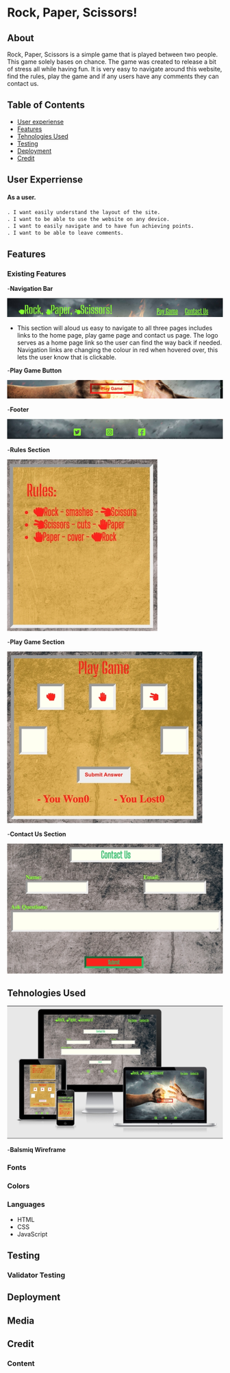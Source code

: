 

# Rock, Paper, Scissors!
## About
Rock, Paper, Scissors is a simple game that is played between two people. This game solely bases on chance.
The game was created to release a bit of stress all while having fun.
It is very easy to navigate around this website, find the rules, play the game and if any users have any comments they can contact us.

## Table of Contents
   - [User experiense](#user-experriense)
   - [Features](#features)
   - [Tehnologies Used](#tehnologies-used)
   - [Testing](#testing)
   - [Deployment](#deployment)
   - [Credit](#credit)

 ## User Experriense

#### As a user.
    . I want easily understand the layout of the site.
    . I want to be able to use the website on any device.
    . I want to easily navigate and to have fun achieving points.
    . I want to be able to leave comments. 

## Features

   ### Existing Features
   -__Navigation Bar__

![Navigation Bar](assets/images/optimizednavigation-bar.png)

  - This section will aloud us easy to navigate to all three pages includes links to the home page, play game page and contact us page.
The logo serves as a home page link so the user can find the way back if needed. 
Navigation links are changing the colour in red when hovered over, this lets the user know that is clickable.

   -__Play Game Button__

   ![Play game button](assets/images/optimizedplay-game-button.png)

   -__Footer__

   ![Footer](assets/images/optimizedfooter.png)

   -__Rules Section__
   
   ![Rules section](assets/images/optimizedrules-section.png)

   -__Play Game Section__

   ![Play game section](assets/images/optimizedplay-game.png)

   -__Contact Us Section__

   ![Contact us section](assets/images/optimizedcontact-us.png)

## Tehnologies Used
![Responsice Mockup](assets/images/optimizedmockup-game.png)

 -__Balsmiq Wireframe__


### Fonts

### Colors

### Languages

  * HTML
  * CSS
  * JavaScript

## Testing

### Validator Testing

## Deployment

## Media

## Credit

  ### Content





